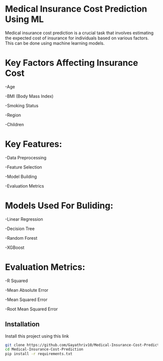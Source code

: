 # **Medical Insurance Cost Prediction Using ML**

Medical insurance cost prediction is a crucial task that involves estimating the expected cost of insurance for individuals based on various factors. This can be done using machine learning models.

# **Key Factors Affecting Insurance Cost**
 
 -Age
 
-BMI (Body Mass Index) 

-Smoking Status 

-Region

-Children

# **Key Features:**

-Data Preprocessing 

-Feature Selection

-Model Building 

-Evaluation Metrics 

# **Models Used For Buliding:**

-Linear Regression

-Decision Tree

-Random Forest

-XGBoost

# **Evaluation Metrics:**

-R Squared

-Mean Absolute Error

-Mean Squared Error

-Root Mean Squared Error

## Installation

Install this project using this link 

```bash
git clone https://github.com/Gayathriv10/Medical-Insurance-Cost-Prediction.git
cd Medical-Insurance-Cost-Prediction
pip install -r requirements.txt
```
    
